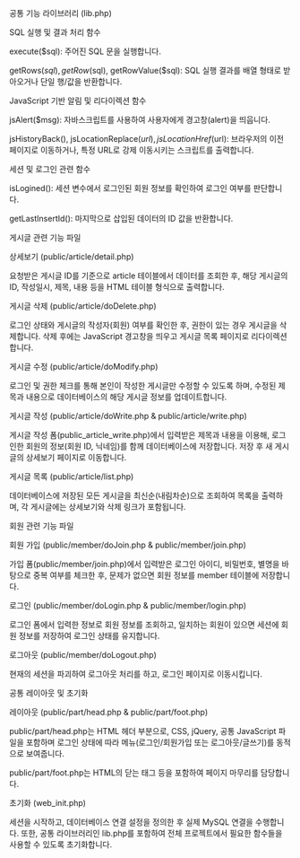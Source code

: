 공통 기능 라이브러리 (lib.php)

SQL 실행 및 결과 처리 함수


execute($sql): 주어진 SQL 문을 실행합니다.


getRows($sql), getRow($sql), getRowValue($sql): SQL 실행 결과를 배열 형태로 받아오거나 단일 행/값을 반환합니다.


JavaScript 기반 알림 및 리다이렉션 함수


jsAlert($msg): 자바스크립트를 사용하여 사용자에게 경고창(alert)을 띄웁니다.


jsHistoryBack(), jsLocationReplace($url), jsLocationHref($url): 브라우저의 이전 페이지로 이동하거나, 특정 URL로 강제 이동시키는 스크립트를 출력합니다.


세션 및 로그인 관련 함수


isLogined(): 세션 변수에서 로그인된 회원 정보를 확인하여 로그인 여부를 판단합니다.


getLastInsertId(): 마지막으로 삽입된 데이터의 ID 값을 반환합니다.


게시글 관련 기능 파일

상세보기 (public/article/detail.php)

요청받은 게시글 ID를 기준으로 article 테이블에서 데이터를 조회한 후, 해당 게시글의 ID, 작성일시, 제목, 내용 등을 HTML 테이블 형식으로 출력합니다.

게시글 삭제 (public/article/doDelete.php)

로그인 상태와 게시글의 작성자(회원) 여부를 확인한 후, 권한이 있는 경우 게시글을 삭제합니다. 삭제 후에는 JavaScript 경고창을 띄우고 게시글 목록 페이지로 리다이렉션합니다.

게시글 수정 (public/article/doModify.php)

로그인 및 권한 체크를 통해 본인이 작성한 게시글만 수정할 수 있도록 하며, 수정된 제목과 내용으로 데이터베이스의 해당 게시글 정보를 업데이트합니다.

게시글 작성 (public/article/doWrite.php & public/article/write.php)

게시글 작성 폼(public_article_write.php)에서 입력받은 제목과 내용을 이용해, 로그인한 회원의 정보(회원 ID, 닉네임)를 함께 데이터베이스에 저장합니다. 저장 후 새 게시글의 상세보기 페이지로 이동합니다.

게시글 목록 (public/article/list.php)

데이터베이스에 저장된 모든 게시글을 최신순(내림차순)으로 조회하여 목록을 출력하며, 각 게시글에는 상세보기와 삭제 링크가 포함됩니다.

회원 관련 기능 파일


회원 가입 (public/member/doJoin.php & public/member/join.php)

가입 폼(public/member/join.php)에서 입력받은 로그인 아이디, 비밀번호, 별명을 바탕으로 중복 여부를 체크한 후, 문제가 없으면 회원 정보를 member 테이블에 저장합니다.


로그인 (public/member/doLogin.php & public/member/login.php)

로그인 폼에서 입력한 정보로 회원 정보를 조회하고, 일치하는 회원이 있으면 세션에 회원 정보를 저장하여 로그인 상태를 유지합니다.


로그아웃 (public/member/doLogout.php)

현재의 세션을 파괴하여 로그아웃 처리를 하고, 로그인 페이지로 이동시킵니다.


공통 레이아웃 및 초기화


레이아웃 (public/part/head.php & public/part/foot.php)

public/part/head.php는 HTML 헤더 부분으로, CSS, jQuery, 공통 JavaScript 파일을 포함하며 로그인 상태에 따라 메뉴(로그인/회원가입 또는 로그아웃/글쓰기)를 동적으로 보여줍니다.

public/part/foot.php는 HTML의 닫는 태그 등을 포함하여 페이지 마무리를 담당합니다.

초기화 (web_init.php)

세션을 시작하고, 데이터베이스 연결 설정을 정의한 후 실제 MySQL 연결을 수행합니다. 또한, 공통 라이브러리인 lib.php를 포함하여 전체 프로젝트에서 필요한 함수들을 사용할 수 있도록 초기화합니다.
